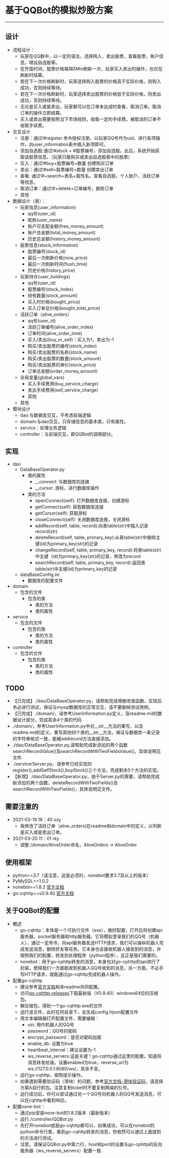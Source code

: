 # 基于QQBot的模拟炒股方案
----
## 设计
- 流程设计：
	- 玩家在QQ群中，以一定的语法，选择购入、卖出股票，查看股票，账户信息，增设自选股等。
	- 在开盘时间，股票价格每隔5Min刷新一次，玩家买入卖出的操作，也仅在刷新时结算。
	- 若在下一次价格刷新时，玩家选择购入股票的价格高于实际价格，则购入成功，否则持续等待。
	- 若在下一次价格刷新时，玩家选择卖出股票的价格低于实际价格，则卖出成功，否则持续等待。
	- 无论是买入或是卖出，玩家都可以在订单未达成时查看，取消订单。取消订单的操作立即结算。
	- 买入或卖出需要按照当下市场规则，收取一定的手续费。被取消的订单不收取手续费。
- 交互设计
	- 注册：通过!#register 命令授权注册，以玩家QQ号作为uid，进行各项操作，向user_information表中插入新项即可。
	- 添加自选股:通过!#stock + #股票编号，添加自选股。此后，系统开始获取该股票信息。（玩家只能购买或卖出自选股表中的股票）
	- 买入：通过!#buy+股票编号+数量 创建购买订单
	- 卖出：通过!#sell+股票编号+数量 创建卖出订单
	- 查看: 通过!#+search+表名+属性名，查看自选股，个人账户，活跃订单等信息。
	- 取消订单：通过!#+delete+订单编号，删除订单
	- 其他
- 数据设计（表）：
	- 玩家信息(user_information)
		- qq号(user_id)
		- 昵称(user_name)
		- 账户可支配金额(free\_money_amount)
		- 账户总金额(total\_money_amount)
		- 历史总金额(history\_money_amount)
	- 股票信息(stock_information)
		- 股票编号(stock_id)
		- 最后一次刷新价格(now_price)
		- 最后一次刷新时间(flush_time)
		- 历史价格(history_price)
	- 玩家持仓(user_holdings)
		- qq号(user_id)
		- 股票编号(stock_index)
		- 持有数量(stock_amount)
		- 买入时价格(bought_price)
		- 买入订单总价格(bought\_total_price)
	- 活跃订单（alive_orders）
		- qq号(user_id)
		- 活跃订单编号(alive\_order_index)
		- 订单时间(alive\_order_time)
		- 买入/卖出(buy_or_sell)：买入为1，卖出为-1
		- 购买/卖出股票的编号(stock_index)
		- 购买/卖出股票的名称(stock_name)
		- 购买/卖出股票的数量(stock_amount)
		- 购买/卖出股票的单价(stock_price)
		- 订单总金额(order\_money_amount)
	- 全局变量(global_vars)
		- 买入手续费用(buy\_service_charge)
		- 卖出手续费用(sell\_service_charge)
		- 其他
	- 其他
- 模块设计
	- dao:与数据库交互，不考虑前端逻辑
	- domain:与dao交互，只存储信息的基本类，只有属性。
	- service：处理业务逻辑
	- controller：与前端交互，即QQBot的调用部分。

## 实现
 
- dao
	- DataBaseOperator.py
		- 类的属性
			- __connect: 与数据库的连接
			- __cursor: 游标，进行数据库操作
		- 类的方法
			- openConnect(self): 打开数据库连接，创建游标
			- getConnect(self): 获取数据库连接
			- getCursor(self): 获取游标
			- closeConnect(self): 关闭数据库连接，关闭游标
			- addRecord(self, table, record):向表table(str)中插入记录record(str)
			- deleteRecord(self, table, primary_key):从表table(str)中删除主键(id)为primary_key(str)的记录
			- changeRecord(self, table, primary_key, record):将表table(str)中主键（id)为primary_key(str)的记录，修改为record
			- searchRecord(self, table, primary_key, record):返回表table(str)中主键(id)为primary_key的记录
	- dataBaseConfig.ini
		- 数据库的配置文件
- domain
	- 包含的文件
		- 包含的类
			- 类的方法
			- 类的属性
- service
	- 包含的文件
		- 包含的类
			- 类的方法
			- 类的属性
- controller
	- 包含的文件
		- 包含的类
			- 类的方法
			- 类的属性
## TODO
- 【已完成】./dao/DataBaseOperator.py，请帮助完成增删改查函数，实现后务必进行测试，保证与mysql数据库的正常交互，请不要删掉测试用例。
- 【已完成】./domain/，请参考UserInformation.py定义，及readme.md的数据设计部分，完成其余4个类的代码
- ./domain/，参考UserInformation.py中对\__str\__方法的重写，以及readme.md的定义，重写其他四个类的\__str__方法，保证与数据库一条记录的字符串格式一致，能被addrecord方法直接添加。
- ./dao/DataBaseOperator.py,请帮助完成新添加的两个函数searchRecordValue()及searchRecordWithTwoFieldsValue()，具体说明见文件.
- ./service/Server.py，请参考已经实现的register(),addSelfStock(),buyStock()三个方法，完成剩余5个方法的实现。
- 【新增】./dao/DataBaseOperator.py，由于Server.py的需要，请帮助完成新添加的两个函数，deleteRecordWithTwoFields()及 searchRecordWithTwoFields()，具体说明见文件。
## 需要注意的
- 2021-03-19 18：40 xzy
	- 我修改了活跃订单（alive_orders)在readme和domain中的定义，以判断是买入或是卖出订单。
- 2021-03-20 11：01 rky
    - 调整./domain/AliveOrder命名，AliveOrders -> AliveOrder
## 使用框架
- python==3.7（请注意，这是必须的，nonebot要求3.7及以上的版本）
- PyMySQL==1.0.2
- nonebot==1.8.2 [官方文档](https://docs.nonebot.dev/guide/)
- go-cqhttp==v0.9.40 [官方文档](https://docs.go-cqhttp.org/guide/quick_start.html)
## 关于QQBot的配置
- 概述
	- go-cqhttp：本体是一个可执行文件（exe），做好配置，打开后将创建api服务器，socket服务器和http服务器。它将模拟登录我们的QQ号（机器人），通过一定命令，向api服务器发送HTTP请求，我们可以操纵机器人完成发送消息，删除好友等任务。它本身也会接收机器人接收到的消息，并按照我们的配置，转发到处理程序（python程序），这正是我们需要的。
	- nonebot：用于go-cphttp转发的消息，本身也对go-cphttp的api进行了封装，使得我们一方面能收到机器人QQ号收到的消息，另一方面，不必手写HTTP请求，就能通过go-cqhttp完成机器人操作。
- 配置go-cqhttp
	- 建议参考[官方文档](https://docs.go-cqhttp.org/guide/quick_start.html)和本readme共同配置。
	- 访问[go-cqhttp-releases](https://github.com/Mrs4s/go-cqhttp/releases)下载最新版（V0.9.40）windows64位的压缩包。
	- 解压缩包，得到一个go-cqhttp.exe的文件
	- 运行该文件，此时在同目录下，会生成config.hjson配置文件
	- 用文本编辑器打开配置文件，需要编辑：
		- uin: 用作机器人的QQ号
		- password：QQ号的密码
		- encrypt_password：是否对密码加密
		- enable_db: 设置为true
		- heartbeat_interval：建议设置为-1
		- ws\_reverse\_servers:这是关键！go-cqhttp通过这里的配置，知道将消息转发给谁。设置enabled为true，reverse_url为ws://127.0.0.1:8080/ws/，其余不变。
	- 运行go-cqhttp，按照提示操作。
	- 如果遇到需要验证码（滑块）的问题，参考[官方文档-滑块验证码](https://docs.go-cqhttp.org/faq/slider.html)，请选择方案A自行抓包。注意复制ticket时不要复制两端的引号。
	- 运行成功后，你可以尝试通过另一个QQ号向机器人的QQ号发送消息，可以在cqhttp中看到响应。
- 配置none-bot：
	- 通过pip安装none-bot的1.8.2版本（最新版本）
	- 运行./controller/QQBot.py
	- 先打开nonebot或是go-cqhttp都可以，如果成功，可以在nonebot的python命令行里，看到go-cqhttp转发的消息，你依然可以通过上面提到的方法进行测试。
	- 注意，请保证QQBot.py中第六行，host和port的设置与go-cphttp的反向服务器（ws\_reverse\_servers）配置一致.
